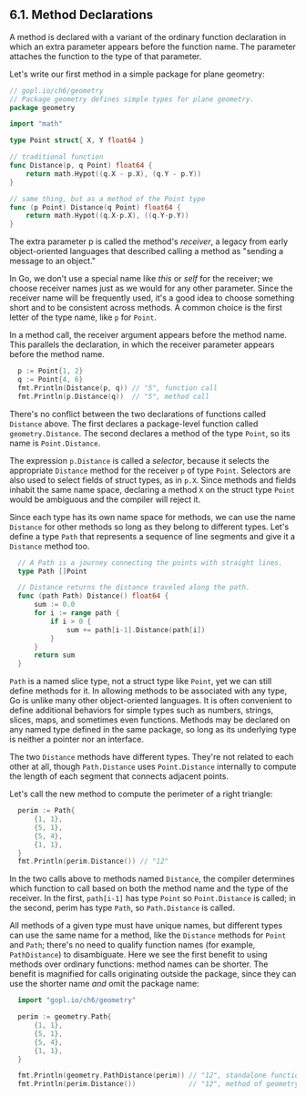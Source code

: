 ## 6.1. Method Declarations 

A method is declared with a variant of the ordinary function declaration in which an extra parameter appears before the function name. The parameter attaches the function to the type of that parameter.

Let's write our first method in a simple package for plane geometry:
```go
// gopl.io/ch6/geometry
// Package geometry defines simple types for plane geometry.
package geometry

import "math"

type Point struct{ X, Y float64 }

// traditional function
func Distance(p, q Point) float64 {
	return math.Hypot((q.X - p.X), (q.Y - p.Y))
}

// same thing, but as a method of the Point type
func (p Point) Distance(q Point) float64 {
	return math.Hypot((q.X-p.X), ((q.Y-p.Y))
}
```
The extra parameter p is called the method's *receiver*, a legacy from early object-oriented languages that described calling a method as "sending a message to an object."

In Go, we don't use a special name like *this* or *self* for the receiver; we choose receiver names just as we would for any other parameter. Since the receiver name will be frequently used, it's a good idea to choose something short and to be consistent across methods. A common choice is the first letter of the type name, like `p` for `Point`.

In a method call, the receiver argument appears before the method name. This parallels the declaration, in which the receiver parameter appears before the method name.
```go
  p := Point{1, 2}
  q := Point{4, 6}
  fmt.Println(Distance(p, q)) // "5", function call
  fmt.Println(p.Distance(q))  // "5", method call
```
There's no conflict between the two declarations of functions called `Distance` above. The first declares a package-level function called `geometry.Distance`. The second declares a method of the type `Point`, so its name is `Point.Distance`.

The expression `p.Distance` is called a *selector*, because it selects the appropriate `Distance` method for the receiver `p` of type `Point`. Selectors are also used to select fields of struct types, as in `p.X`. Since methods and fields inhabit the same name space, declaring a method `X` on the struct type `Point` would be ambiguous and the compiler will reject it.

Since each type has its own name space for methods, we can use the name `Distance` for other methods so long as they belong to different types. Let's define a type `Path` that represents a sequence of line segments and give it a `Distance` method too.
```go
  // A Path is a journey connecting the points with straight lines.
  type Path []Point

  // Distance returns the distance traveled along the path.
  func (path Path) Distance() float64 {
      sum := 0.0
      for i := range path {
          if i > 0 {
              sum += path[i-1].Distance(path[i])
          } 
      }
      return sum
  }
```
`Path` is a named slice type, not a struct type like `Point`, yet we can still define methods for it. In allowing methods to be associated with any type, Go is unlike many other object-oriented languages. It is often convenient to define additional behaviors for simple types such as numbers, strings, slices, maps, and sometimes even functions. Methods may be declared on any named type defined in the same package, so long as its underlying type is neither a pointer nor an interface.

The two `Distance` methods have different types. They're not related to each other at all, though `Path.Distance` uses `Point.Distance` internally to compute the length of each segment that connects adjacent points.

Let's call the new method to compute the perimeter of a right triangle:
```go
  perim := Path{
      {1, 1},
      {5, 1},
      {5, 4},
      {1, 1},
  }
  fmt.Println(perim.Distance()) // "12"
```
In the two calls above to methods named `Distance`, the compiler determines which function to call based on both the method name and the type of the receiver. In the first, `path[i-1]` has type `Point` so `Point.Distance` is called; in the second, perim has type `Path`, so `Path.Distance` is called.

All methods of a given type must have unique names, but different types can use the same name for a method, like the `Distance` methods for `Point` and `Path`; there's no need to qualify function names (for example, `PathDistance`) to disambiguate. Here we see the first benefit to using methods over ordinary functions: method names can be shorter. The benefit is magnified for calls originating outside the package, since they can use the shorter name *and* omit the package name:
```go
  import "gopl.io/ch6/geometry"

  perim := geometry.Path{
      {1, 1}, 
      {5, 1}, 
      {5, 4}, 
      {1, 1},
  }

  fmt.Println(geometry.PathDistance(perim)) // "12", standalone function
  fmt.Println(perim.Distance())             // "12", method of geometry.Pat
```
